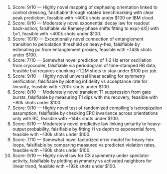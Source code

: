 1) Score: 9/10 — Highly novel mapping of dephasing orientation linked to control dressing, falsifiable through rotated benchmarking with clear peak prediction, feasible with ~400k shots under $100 on IBM cloud.
2) Score: 8/10 — Moderately novel exponential decay law for readout back-action, falsifiable via Ramsey phase shifts fitting to exp(-d/ξ) with ξ≈1, feasible with ~400k shots under $100.
3) Score: 10/10 — Exceptionally novel connection of entanglement transition to percolation threshold on heavy-hex, falsifiable by estimating pc from entanglement proxies, feasible with ~143k shots under $100.
4) Score: 7/10 — Somewhat novel prediction of 1-2 Hz error oscillation from cryocooler, falsifiable via periodogram of time-stamped RB data, feasible but requires chunking ~1.2M shots to stay under $100 per job.
5) Score: 9/10 — Highly novel universal linear scaling for symmetry verification, falsifiable by plotting infidelity vs acceptance rate for linearity, feasible with ~200k shots under $100.
6) Score: 8/10 — Moderately novel transient T1 suppression from gate bursts, falsifiable by measuring T1 dips with ms recovery, feasible with ~80k shots under $100.
7) Score: 9/10 — Highly novel test of randomized compiling's isotropization assumption, falsifiable by checking EPC invariance across orientations only with RC, feasible with ~144k shots under $100.
8) Score: 8/10 — Moderately novel predictive law linking unitarity to heavy-output probability, falsifiable by fitting H vs depth to exponential form, feasible with ~130k shots under $100.
9) Score: 7/10 — Somewhat novel factorized error model for heavy-hex loops, falsifiable by comparing measured vs predicted violation rates, feasible with ~160k shots under $100.
10) Score: 9/10 — Highly novel law for CX asymmetry under spectator activity, falsifiable by plotting asymmetry vs activated neighbors for linear trend, feasible with ~192k shots under $100.
